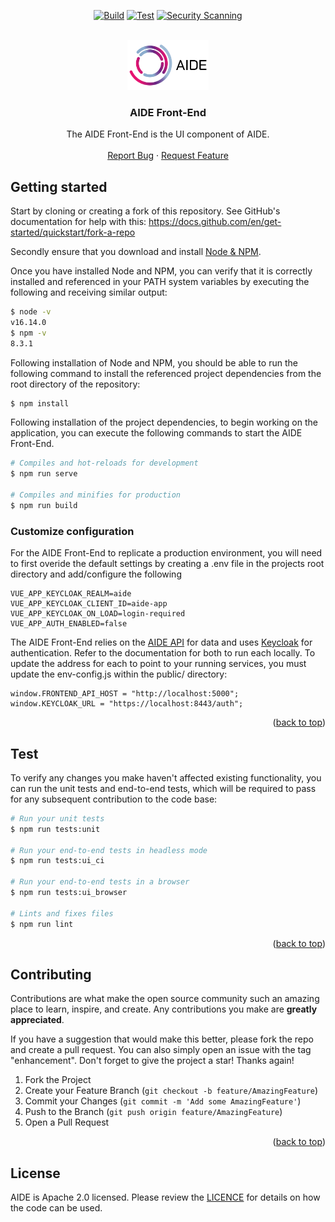 <!--
  ~ Copyright 2022 Guy’s and St Thomas’ NHS Foundation Trust
  ~
  ~ Licensed under the Apache License, Version 2.0 (the "License");
  ~ you may not use this file except in compliance with the License.
  ~ You may obtain a copy of the License at
  ~
  ~ http://www.apache.org/licenses/LICENSE-2.0
  ~
  ~ Unless required by applicable law or agreed to in writing, software
  ~ distributed under the License is distributed on an "AS IS" BASIS,
  ~ WITHOUT WARRANTIES OR CONDITIONS OF ANY KIND, either express or implied.
  ~ See the License for the specific language governing permissions and
  ~ limitations under the License.
-->

<a name="readme-top"></a>

<div align="center">

[![Build](https://github.com/AI4VBH/AIDE-front-end/actions/workflows/build.yml/badge.svg)](https://github.com/AI4VBH/AIDE-front-end/actions/workflows/build.yml)
[![Test](https://github.com/AI4VBH/AIDE-front-end/actions/workflows/test.yml/badge.svg)](https://github.com/AI4VBH/AIDE-front-end/actions/workflows/test.yml)
[![Security Scanning](https://github.com/AI4VBH/AIDE-front-end/actions/workflows/security.yml/badge.svg)](https://github.com/AI4VBH/AIDE-front-end/actions/workflows/security.yml)

</div>

<br />
<div align="center">
  <a href="https://github.com/AI4VBH/AIDE-front-end">
    <img src="aide-logo.png" alt="Logo" height="80">
  </a>

<h3 align="center">AIDE Front-End</h3>

  <p align="center">
    The AIDE Front-End is the UI component of AIDE.
    <br />
    <br />
    <a href="https://github.com/AI4VBH/AIDE-front-end/issues">Report Bug</a>
    ·
    <a href="https://github.com/AI4VBH/AIDE-front-end/issues">Request Feature</a>
  </p>
</div>

## Getting started

Start by cloning or creating a fork of this repository. See GitHub's documentation for help with this: https://docs.github.com/en/get-started/quickstart/fork-a-repo

Secondly ensure that you download and install [Node & NPM](https://docs.npmjs.com/downloading-and-installing-node-js-and-npm).

Once you have installed Node and NPM, you can verify that it is correctly installed and referenced in your PATH system variables by executing the following and receiving similar output:

```bash
$ node -v
v16.14.0
$ npm -v
8.3.1
```

Following installation of Node and NPM, you should be able to run the following command to install the referenced project dependencies from the root directory of the repository:

```bash
$ npm install
```

Following installation of the project dependencies, to begin working on the application, you can execute the following commands to start the AIDE Front-End.

```bash
# Compiles and hot-reloads for development
$ npm run serve

# Compiles and minifies for production
$ npm run build
```

### Customize configuration

For the AIDE Front-End to replicate a production environment, you will need to first overide the default settings by creating a .env file in the projects root directory and add/configure the following

```
VUE_APP_KEYCLOAK_REALM=aide
VUE_APP_KEYCLOAK_CLIENT_ID=aide-app
VUE_APP_KEYCLOAK_ON_LOAD=login-required
VUE_APP_AUTH_ENABLED=false
```

The AIDE Front-End relies on the <a href="https://github.com/AI4VBH/AIDE-api" target="_blank">AIDE API</a> for data and uses <a href="https://www.keycloak.org/guides" target="_blank">Keycloak</a> for authentication. Refer to the documentation for both to run each locally. To update the address for each to point to your running services, you must update the env-config.js within the public/ directory:

```
window.FRONTEND_API_HOST = "http://localhost:5000";
window.KEYCLOAK_URL = "https://localhost:8443/auth";
```

<div align="right">(<a href="#readme-top">back to top</a>)</div>

## Test

To verify any changes you make haven't affected existing functionality, you can run the unit tests and end-to-end tests, which will be required to pass for any subsequent contribution to the code base:

```bash
# Run your unit tests
$ npm run tests:unit

# Run your end-to-end tests in headless mode
$ npm run tests:ui_ci

# Run your end-to-end tests in a browser
$ npm run tests:ui_browser

# Lints and fixes files
$ npm run lint
```

<div align="right">(<a href="#readme-top">back to top</a>)</div>

## Contributing

Contributions are what make the open source community such an amazing place to learn, inspire, and create. Any contributions you make are **greatly appreciated**.

If you have a suggestion that would make this better, please fork the repo and create a pull request. You can also simply open an issue with the tag "enhancement".
Don't forget to give the project a star! Thanks again!

1. Fork the Project
2. Create your Feature Branch (`git checkout -b feature/AmazingFeature`)
3. Commit your Changes (`git commit -m 'Add some AmazingFeature'`)
4. Push to the Branch (`git push origin feature/AmazingFeature`)
5. Open a Pull Request

<div align="right">(<a href="#readme-top">back to top</a>)</div>

<!-- LICENSE -->
## License

AIDE is Apache 2.0 licensed. Please review the [LICENCE](LICENCE) for details on how the code can be used.
